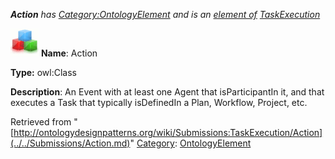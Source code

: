 ___Action__ has [Category:OntologyElement](../../Category/OntologyElement.md "Category:OntologyElement") and is an [element of](../../Property/ElementOf.md "Property:ElementOf") [TaskExecution](../../Submissions/TaskExecution.md "Submissions:TaskExecution")_


  




[![Class](../../images/thumb/2/27/Class.gif/45px-Class.gif)](../../Image/Class.gif.md "Class")
__Name__: Action 


__Type:__ owl:Class 


__Description__: An Event with at least one Agent that isParticipantIn it, and that executes a Task that typically isDefinedIn a Plan, Workflow, Project, etc. 





Retrieved from "[http://ontologydesignpatterns.org/wiki/Submissions:TaskExecution/Action](../../Submissions/Action.md)"
 [Category](http://ontologydesignpatterns.org/wiki/Special:Categories "Special:Categories"): [OntologyElement](../../Category/OntologyElement.md "Category:OntologyElement")